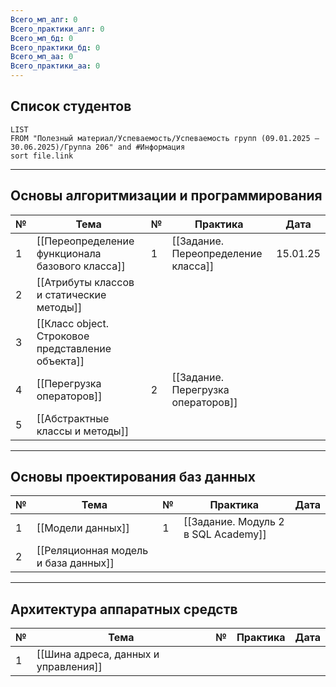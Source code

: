 ```yaml
---
Всего_мп_алг: 0
Всего_практики_алг: 0
Всего_мп_бд: 0
Всего_практики_бд: 0
Всего_мп_аа: 0
Всего_практики_аа: 0
---
```

## Список студентов

```dataview
LIST
FROM "Полезный материал/Успеваемость/Успеваемость групп (09.01.2025 – 30.06.2025)/Группа 206" and #Информация 
sort file.link
```

---
## Основы алгоритмизации и программирования

| №   | Тема                                              | №   | Практика                            | Дата     |
| --- | ------------------------------------------------- | --- | ----------------------------------- | -------- |
| 1   | [[Переопределение функционала базового класса]]   | 1   | [[Задание. Переопределение класса]] | 15.01.25 |
| 2   | [[Атрибуты классов и статические методы]]         |     |                                     |          |
| 3   | [[Класс object. Строковое представление объекта]] |     |                                     |          |
| 4   | [[Перегрузка операторов]]                         | 2   | [[Задание. Перегрузка операторов]]  |          |
| 5   | [[Абстрактные классы и методы]]                   |     |                                     |          |

---
## Основы проектирования баз данных

| №   | Тема                                 | №   | Практика                            | Дата |
| --- | ------------------------------------ | --- | ----------------------------------- | ---- |
| 1   | [[Модели данных]]                    | 1   | [[Задание. Модуль 2 в SQL Academy]] |      |
| 2   | [[Реляционная модель и база данных]] |     |                                     |      |

---
## Архитектура аппаратных средств

| №   | Тема                                 | №   | Практика | Дата |
| --- | ------------------------------------ | --- | -------- | ---- |
| 1   | [[Шина адреса, данных и управления]] |     |          |      |
